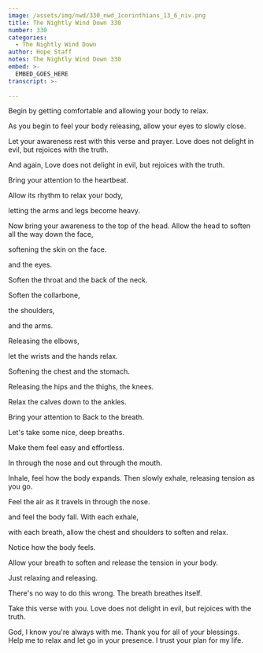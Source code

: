 ```yaml
---
image: /assets/img/nwd/330_nwd_1corinthians_13_6_niv.png
title: The Nightly Wind Down 330
number: 330
categories:
  - The Nightly Wind Down
author: Hope Staff
notes: The Nightly Wind Down 330
embed: >-
  EMBED_GOES_HERE
transcript: >-
  
---
```

Begin by getting comfortable and allowing your body to relax.

As you begin to feel your body releasing, allow your eyes to slowly close.

Let your awareness rest with this verse and prayer. Love does not delight in evil, but rejoices with the truth.

And again, Love does not delight in evil, but rejoices with the truth.

Bring your attention to the heartbeat.

Allow its rhythm to relax your body,

letting the arms and legs become heavy.

Now bring your awareness to the top of the head. Allow the head to soften all the way down the face,

softening the skin on the face.

and the eyes.

Soften the throat and the back of the neck.

Soften the collarbone,

the shoulders,

and the arms.

Releasing the elbows,

let the wrists and the hands relax.

Softening the chest and the stomach.

Releasing the hips and the thighs, the knees.

Relax the calves down to the ankles.

Bring your attention to Back to the breath.

Let's take some nice, deep breaths.

Make them feel easy and effortless.

In through the nose and out through the mouth.

Inhale, feel how the body expands. Then slowly exhale, releasing tension as you go.

Feel the air as it travels in through the nose.

and feel the body fall. With each exhale,

with each breath, allow the chest and shoulders to soften and relax.

Notice how the body feels.

Allow your breath to soften and release the tension in your body.

Just relaxing and releasing.

There's no way to do this wrong. The breath breathes itself.

Take this verse with you. Love does not delight in evil, but rejoices with the truth.

God, I know you're always with me. Thank you for all of your blessings. Help me to relax and let go in your presence. I trust your plan for my life.

